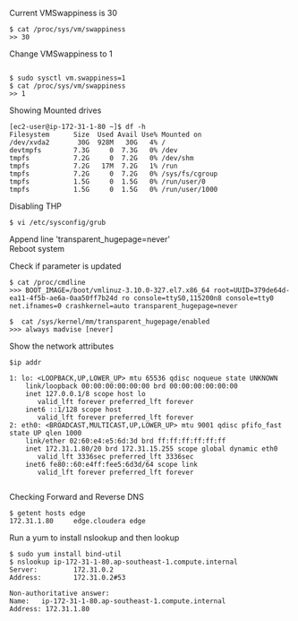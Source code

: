 Current VMSwappiness is 30 

```
$ cat /proc/sys/vm/swappiness
>> 30

```

Change VMSwappiness to 1

```

$ sudo sysctl vm.swappiness=1
$ cat /proc/sys/vm/swappiness
>> 1
```

Showing Mounted drives 

```
[ec2-user@ip-172-31-1-80 ~]$ df -h
Filesystem      Size  Used Avail Use% Mounted on
/dev/xvda2       30G  928M   30G   4% /
devtmpfs        7.3G     0  7.3G   0% /dev
tmpfs           7.2G     0  7.2G   0% /dev/shm
tmpfs           7.2G   17M  7.2G   1% /run
tmpfs           7.2G     0  7.2G   0% /sys/fs/cgroup
tmpfs           1.5G     0  1.5G   0% /run/user/0
tmpfs           1.5G     0  1.5G   0% /run/user/1000

```

Disabling THP

```
$ vi /etc/sysconfig/grub
```

Append line 'transparent_hugepage=never'  
Reboot system

Check if parameter is updated

```
$ cat /proc/cmdline
>>> BOOT_IMAGE=/boot/vmlinuz-3.10.0-327.el7.x86_64 root=UUID=379de64d-ea11-4f5b-ae6a-0aa50ff7b24d ro console=ttyS0,115200n8 console=tty0 net.ifnames=0 crashkernel=auto transparent_hugepage=never

$  cat /sys/kernel/mm/transparent_hugepage/enabled
>>> always madvise [never]

```
Show the network attributes

```
$ip addr 

1: lo: <LOOPBACK,UP,LOWER_UP> mtu 65536 qdisc noqueue state UNKNOWN
    link/loopback 00:00:00:00:00:00 brd 00:00:00:00:00:00
    inet 127.0.0.1/8 scope host lo
       valid_lft forever preferred_lft forever
    inet6 ::1/128 scope host
       valid_lft forever preferred_lft forever
2: eth0: <BROADCAST,MULTICAST,UP,LOWER_UP> mtu 9001 qdisc pfifo_fast state UP qlen 1000
    link/ether 02:60:e4:e5:6d:3d brd ff:ff:ff:ff:ff:ff
    inet 172.31.1.80/20 brd 172.31.15.255 scope global dynamic eth0
       valid_lft 3336sec preferred_lft 3336sec
    inet6 fe80::60:e4ff:fee5:6d3d/64 scope link
       valid_lft forever preferred_lft forever
	   
```

Checking Forward and Reverse DNS

```
$ getent hosts edge
172.31.1.80     edge.cloudera edge
```

Run a yum to install nslookup and then lookup

```
$ sudo yum install bind-util
$ nslookup ip-172-31-1-80.ap-southeast-1.compute.internal
Server:         172.31.0.2
Address:        172.31.0.2#53

Non-authoritative answer:
Name:   ip-172-31-1-80.ap-southeast-1.compute.internal
Address: 172.31.1.80

```